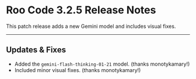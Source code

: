 # Roo Code 3.2.5 Release Notes

This patch release adds a new Gemini model and includes visual fixes.

---

## Updates & Fixes

*   Added the `gemini-flash-thinking-01-21` model. (thanks monotykamary!)
*   Included minor visual fixes. (thanks monotykamary!)